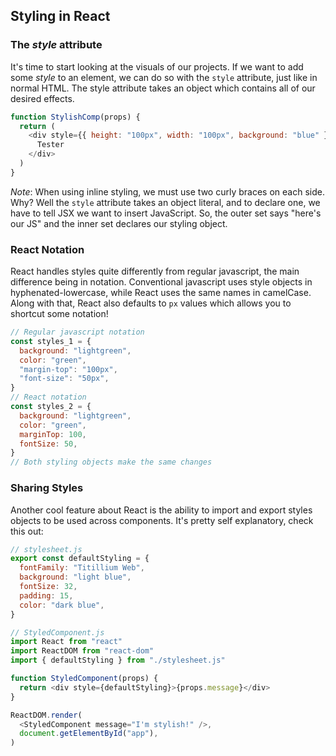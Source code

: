 ## Styling in React

### The _style_ attribute

It's time to start looking at the visuals of our projects. If we want to add some _style_ to an element, we can do so with the `style` attribute, just like in normal HTML. The style attribute takes an object which contains all of our desired effects.

```javascript
function StylishComp(props) {
  return (
    <div style={{ height: "100px", width: "100px", background: "blue" }}>
      Tester
    </div>
  )
}
```

_Note_: When using inline styling, we must use two curly braces on each side. Why? Well the `style` attribute takes an object literal, and to declare one, we have to tell JSX we want to insert JavaScript. So, the outer set says "here's our JS" and the inner set declares our styling object.

### React Notation

React handles styles quite differently from regular javascript, the main difference being in notation. Conventional javascript uses style objects in hyphenated-lowercase, while React uses the same names in camelCase. Along with that, React also defaults to `px` values which allows you to shortcut some notation!

```javascript
// Regular javascript notation
const styles_1 = {
  background: "lightgreen",
  color: "green",
  "margin-top": "100px",
  "font-size": "50px",
}
// React notation
const styles_2 = {
  background: "lightgreen",
  color: "green",
  marginTop: 100,
  fontSize: 50,
}
// Both styling objects make the same changes
```

### Sharing Styles

Another cool feature about React is the ability to import and export styles objects to be used across components. It's pretty self explanatory, check this out:

```javascript
// stylesheet.js
export const defaultStyling = {
  fontFamily: "Titillium Web",
  background: "light blue",
  fontSize: 32,
  padding: 15,
  color: "dark blue",
}

// StyledComponent.js
import React from "react"
import ReactDOM from "react-dom"
import { defaultStyling } from "./stylesheet.js"

function StyledComponent(props) {
  return <div style={defaultStyling}>{props.message}</div>
}

ReactDOM.render(
  <StyledComponent message="I'm stylish!" />,
  document.getElementById("app"),
)
```
